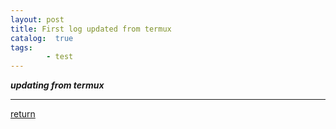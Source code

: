 ```yaml
---
layout: post
title: First log updated from termux
catalog:  true
tags:
        - test
---
```


***updating from termux***

***
[return](https://www.tsinghuamakerxian.cn/)

